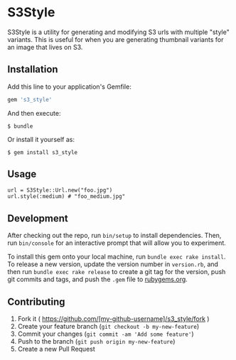 # S3Style

S3Style is a utility for generating and modifying S3 urls with multiple "style" variants. This is useful for when you are generating thumbnail variants for an image that lives on S3.

## Installation

Add this line to your application's Gemfile:

```ruby
gem 's3_style'
```

And then execute:

    $ bundle

Or install it yourself as:

    $ gem install s3_style

## Usage

```
url = S3Style::Url.new("foo.jpg")
url.style(:medium) # "foo_medium.jpg"
```

## Development

After checking out the repo, run `bin/setup` to install dependencies. Then, run `bin/console` for an interactive prompt that will allow you to experiment.

To install this gem onto your local machine, run `bundle exec rake install`. To release a new version, update the version number in `version.rb`, and then run `bundle exec rake release` to create a git tag for the version, push git commits and tags, and push the `.gem` file to [rubygems.org](https://rubygems.org).

## Contributing

1. Fork it ( https://github.com/[my-github-username]/s3_style/fork )
2. Create your feature branch (`git checkout -b my-new-feature`)
3. Commit your changes (`git commit -am 'Add some feature'`)
4. Push to the branch (`git push origin my-new-feature`)
5. Create a new Pull Request
